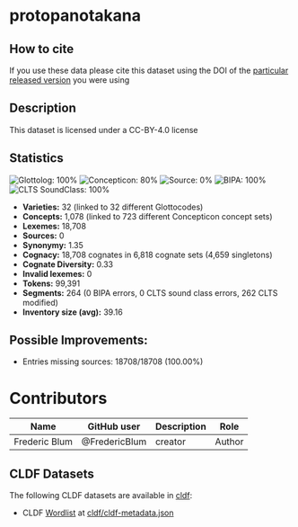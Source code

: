 # protopanotakana

## How to cite

If you use these data please cite
this dataset using the DOI of the [particular released version](../../releases/) you were using

## Description


This dataset is licensed under a CC-BY-4.0 license

## Statistics


![Glottolog: 100%](https://img.shields.io/badge/Glottolog-100%25-brightgreen.svg "Glottolog: 100%")
![Concepticon: 80%](https://img.shields.io/badge/Concepticon-80%25-yellow.svg "Concepticon: 80%")
![Source: 0%](https://img.shields.io/badge/Source-0%25-red.svg "Source: 0%")
![BIPA: 100%](https://img.shields.io/badge/BIPA-100%25-brightgreen.svg "BIPA: 100%")
![CLTS SoundClass: 100%](https://img.shields.io/badge/CLTS%20SoundClass-100%25-brightgreen.svg "CLTS SoundClass: 100%")

- **Varieties:** 32 (linked to 32 different Glottocodes)
- **Concepts:** 1,078 (linked to 723 different Concepticon concept sets)
- **Lexemes:** 18,708
- **Sources:** 0
- **Synonymy:** 1.35
- **Cognacy:** 18,708 cognates in 6,818 cognate sets (4,659 singletons)
- **Cognate Diversity:** 0.33
- **Invalid lexemes:** 0
- **Tokens:** 99,391
- **Segments:** 264 (0 BIPA errors, 0 CLTS sound class errors, 262 CLTS modified)
- **Inventory size (avg):** 39.16

## Possible Improvements:



- Entries missing sources: 18708/18708 (100.00%)

# Contributors

Name | GitHub user | Description | Role |
--- | --- | --- | --- |
Frederic Blum | @FredericBlum | creator | Author |




## CLDF Datasets

The following CLDF datasets are available in [cldf](cldf):

- CLDF [Wordlist](https://github.com/cldf/cldf/tree/master/modules/Wordlist) at [cldf/cldf-metadata.json](cldf/cldf-metadata.json)